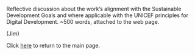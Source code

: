 Reflective discussion about the work’s alignment with the Sustainable Development
Goals and where applicable with the UNICEF principles for Digital Development. ~500
words, attached to the web page.

(Jim)

Click [here](index.md) to return to the main page. 

